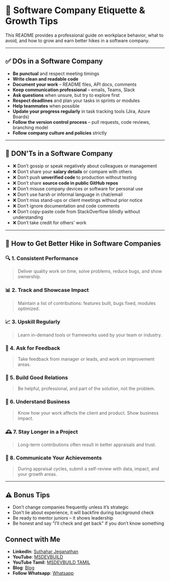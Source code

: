 # 🏢 Software Company Etiquette & Growth Tips 

This README provides a professional guide on workplace behavior, what to avoid, and how to grow and earn better hikes in a software company.

---

## ✅ DOs in a Software Company

* **Be punctual** and respect meeting timings
* **Write clean and readable code**
* **Document your work** – README files, API docs, comments
* **Keep communication professional** – emails, Teams, Slack
* **Ask questions** when unsure, but try to explore first
* **Respect deadlines** and plan your tasks in sprints or modules
* **Help teammates** when possible
* **Update your progress regularly** in task tracking tools (Jira, Azure Boards)
* **Follow the version control process** – pull requests, code reviews, branching model
* **Follow company culture and policies** strictly

---

## 🚫 DON'Ts in a Software Company

* ❌ Don’t gossip or speak negatively about colleagues or management
* ❌ Don’t share your **salary details** or compare with others
* ❌ Don’t push **unverified code** to production without testing
* ❌ Don’t share **source code in public GitHub repos**
* ❌ Don’t misuse company devices or software for personal use
* ❌ Don’t use harsh or informal language in chat/email
* ❌ Don’t miss stand-ups or client meetings without prior notice
* ❌ Don’t ignore documentation and code comments
* ❌ Don’t copy-paste code from StackOverflow blindly without understanding
* ❌ Don’t take credit for others' work

---

## 💸 How to Get Better Hike in Software Companies

### 🔍 1. Consistent Performance

> Deliver quality work on time, solve problems, reduce bugs, and show ownership.

### 📊 2. Track and Showcase Impact

> Maintain a list of contributions: features built, bugs fixed, modules optimized.

### 📈 3. Upskill Regularly

> Learn in-demand tools or frameworks used by your team or industry.

### 📢 4. Ask for Feedback

> Take feedback from manager or leads, and work on improvement areas.

### 🤝 5. Build Good Relations

> Be helpful, professional, and part of the solution, not the problem.

### 🧠 6. Understand Business

> Know how your work affects the client and product. Show business impact.

### 🕰 7. Stay Longer in a Project

> Long-term contributions often result in better appraisals and trust.

### 💬 8. Communicate Your Achievements

> During appraisal cycles, submit a self-review with data, impact, and your growth areas.

---

## ⚠️ Bonus Tips

* Don’t change companies frequently unless it’s strategic
* Don’t lie about experience, it will backfire during background check
* Be ready to mentor juniors – it shows leadership
* Be honest and say "I’ll check and get back" if you don’t know something

## Connect with Me
- **LinkedIn**: [Suthahar Jeganathan](https://www.linkedin.com/in/jssuthahar/)
- **YouTube**: [MSDEVBUILD](https://www.youtube.com/@MSDEVBUILD)
- **YouTube Tamil**: [MSDEVBUILD TAMIL](https://www.youtube.com/@MSDEVBUILDTamil)
- **Blog**: [Blog](https://www.msdevbuild.com/)
- **Follow Whatsapp**: [Whatsapp](https://www.whatsapp.com/channel/0029Va5j2rHEFeXcTlUhQB0J)
